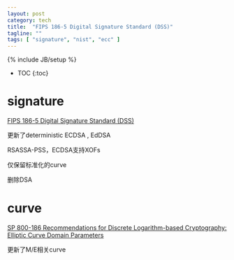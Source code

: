 ```yaml
---
layout: post
category: tech
title:  "FIPS 186-5 Digital Signature Standard (DSS)"
tagline: ""
tags: [ "signature", "nist", "ecc" ] 
---
```

{% include JB/setup %}

* TOC
{:toc}

# signature

[FIPS 186-5 Digital Signature Standard (DSS)](https://csrc.nist.gov/publications/detail/fips/186/5/final)

更新了deterministic ECDSA , EdDSA

RSASSA-PSS，ECDSA支持XOFs

仅保留标准化的curve

删除DSA

# curve

[SP 800-186 Recommendations for Discrete Logarithm-based Cryptography: Elliptic Curve Domain Parameters](https://csrc.nist.gov/publications/detail/sp/800-186/final)

更新了M/E相关curve
